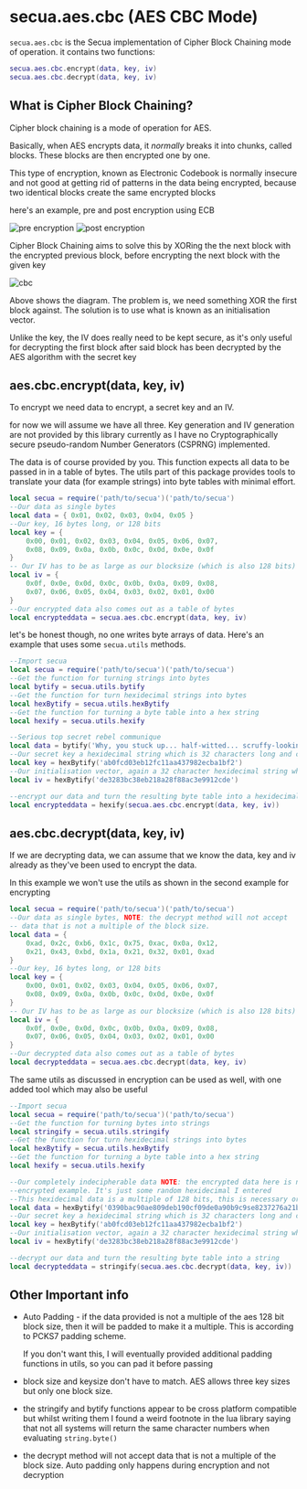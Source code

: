 # secua.aes.cbc (AES CBC Mode)
`secua.aes.cbc` is the Secua implementation of Cipher Block Chaining
mode of operation. it contains two functions:
```lua
secua.aes.cbc.encrypt(data, key, iv)
secua.aes.cbc.decrypt(data, key, iv)
```

## What is Cipher Block Chaining?
Cipher block chaining is a mode of operation for AES. 

Basically, when AES encrypts data, it *normally* breaks it into chunks, called
blocks. These blocks are then encrypted one by one.

This type of encryption, known as Electronic Codebook is 
normally insecure and not good at getting rid of patterns in the data 
being encrypted, because two identical blocks create the same encrypted blocks

here's an example, pre and post encryption using ECB

![pre encryption](https://upload.wikimedia.org/wikipedia/commons/5/56/Tux.jpg)
![post encryption](https://upload.wikimedia.org/wikipedia/commons/f/f0/Tux_ecb.jpg)

Cipher Block Chaining aims to solve this by XORing the the next block with the encrypted
previous block, before encrypting the next block with the given key

![cbc](https://upload.wikimedia.org/wikipedia/commons/thumb/8/80/CBC_encryption.svg/1202px-CBC_encryption.svg.png)

Above shows the diagram. The problem is, we need something XOR the first block against.
The solution is to use what is known as an initialisation vector.

Unlike the key, the IV does really need to be kept secure, as it's only useful for decrypting the first block
after said block has been decrypted by the AES algorithm with the secret key

## aes.cbc.encrypt(data, key, iv)
To encrypt we need data to encrypt, a secret key and an IV.

for now we will assume we have all three. Key generation and IV generation
are not provided by this library currently as I have no Cryptographically secure
pseudo-random Number Generators (CSPRNG) implemented.

The data is of course provided by you. This function expects all data to be 
passed in in a table of bytes. The utils part of this package provides tools to 
translate your data (for example strings) into byte tables with minimal effort.

```lua
local secua = require('path/to/secua')('path/to/secua')
--Our data as single bytes
local data = { 0x01, 0x02, 0x03, 0x04, 0x05 }
--Our key, 16 bytes long, or 128 bits
local key = { 
    0x00, 0x01, 0x02, 0x03, 0x04, 0x05, 0x06, 0x07, 
    0x08, 0x09, 0x0a, 0x0b, 0x0c, 0x0d, 0x0e, 0x0f 
}
-- Our IV has to be as large as our blocksize (which is also 128 bits) NOT our key size
local iv = {
    0x0f, 0x0e, 0x0d, 0x0c, 0x0b, 0x0a, 0x09, 0x08,
    0x07, 0x06, 0x05, 0x04, 0x03, 0x02, 0x01, 0x00
}
--Our encrypted data also comes out as a table of bytes
local encrypteddata = secua.aes.cbc.encrypt(data, key, iv)
```

let's be honest though, no one writes byte arrays of data. Here's an example that
uses some `secua.utils` methods. 

```lua
--Import secua
local secua = require('path/to/secua')('path/to/secua')
--Get the function for turning strings into bytes
local bytify = secua.utils.bytify
--Get the function for turn hexidecimal strings into bytes
local hexBytify = secua.utils.hexBytify
--Get the function for turning a byte table into a hex string
local hexify = secua.utils.hexify

--Serious top secret rebel communique
local data = bytify('Why, you stuck up... half-witted... scruffy-looking... Nerf-herder!')
--Our secret key a hexidecimal string which is 32 characters long and can be turned into 16 bytes
local key = hexBytify('ab0fcd03eb12fc11aa437982ecba1bf2')
--Our initialisation vector, again a 32 character hexidecimal string which equates to 16 bytes
local iv = hexBytify('de3283bc38eb218a28f88ac3e9912cde')

--encrypt our data and turn the resulting byte table into a hexidecimal string
local encrypteddata = hexify(secua.aes.cbc.encrypt(data, key, iv))
```

## aes.cbc.decrypt(data, key, iv)
If we are decrypting data, we can assume that we know the data, key
and iv already as they've been used to encrypt the data. 

In this example we won't use the utils as shown in the second example
for encrypting

```lua
local secua = require('path/to/secua')('path/to/secua')
--Our data as single bytes, NOTE: the decrypt method will not accept
-- data that is not a multiple of the block size. 
local data = { 
    0xad, 0x2c, 0xb6, 0x1c, 0x75, 0xac, 0x0a, 0x12, 
    0x21, 0x43, 0xbd, 0x1a, 0x21, 0x32, 0x01, 0xad
}
--Our key, 16 bytes long, or 128 bits
local key = { 
    0x00, 0x01, 0x02, 0x03, 0x04, 0x05, 0x06, 0x07, 
    0x08, 0x09, 0x0a, 0x0b, 0x0c, 0x0d, 0x0e, 0x0f 
}
-- Our IV has to be as large as our blocksize (which is also 128 bits) NOT our key size
local iv = {
    0x0f, 0x0e, 0x0d, 0x0c, 0x0b, 0x0a, 0x09, 0x08,
    0x07, 0x06, 0x05, 0x04, 0x03, 0x02, 0x01, 0x00
}
--Our decrypted data also comes out as a table of bytes
local decrypteddata = secua.aes.cbc.decrypt(data, key, iv)
```

The same utils as discussed in encryption can be used as well, with one added
tool which may also be useful

```lua
--Import secua
local secua = require('path/to/secua')('path/to/secua')
--Get the function for turning bytes into strings
local stringify = secua.utils.stringify
--Get the function for turn hexidecimal strings into bytes
local hexBytify = secua.utils.hexBytify
--Get the function for turning a byte table into a hex string
local hexify = secua.utils.hexify

--Our completely indecipherable data NOTE: the encrypted data here is not an encryption of the text in the 
--encrypted example. It's just some random hexidecimal I entered
--This hexidecimal data is a multiple of 128 bits, this is necessary or it won't be decrypted
local data = hexBytify('0390bac90ae809deb190cf09de0a90b9c9se8237276a21b0acde426d7ab6cd5e')
--Our secret key a hexidecimal string which is 32 characters long and can be turned into 16 bytes
local key = hexBytify('ab0fcd03eb12fc11aa437982ecba1bf2')
--Our initialisation vector, again a 32 character hexidecimal string which equates to 16 bytes
local iv = hexBytify('de3283bc38eb218a28f88ac3e9912cde')

--decrypt our data and turn the resulting byte table into a string
local decrypteddata = stringify(secua.aes.cbc.decrypt(data, key, iv))
```

## Other Important info
- Auto Padding - if the data provided is not a multiple of the aes
    128 bit block size, then it will be padded to make it a multiple. This is according to PCKS7
    padding scheme. 

    If you don't want this, I will eventually provided
    additional padding functions in utils, so you can pad it before passing
- block size and keysize don't have to match. AES allows three key sizes
    but only one block size. 
- the stringify and bytify functions appear to be cross platform compatible
    but whilst writing them I found a weird footnote in the lua library saying that
    not all systems will return the same character numbers when evaluating `string.byte()`
- the decrypt method will not accept data that is not a multiple of the block size. Auto padding
    only happens during encryption and not decryption